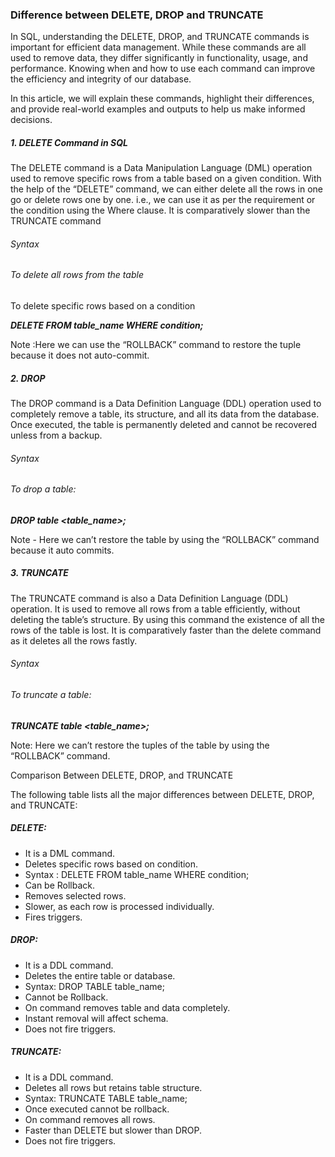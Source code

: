 ### Difference between DELETE, DROP and TRUNCATE



In SQL, understanding the DELETE, DROP, and TRUNCATE commands is important for efficient data management. While these commands are all used to remove data, they differ significantly in functionality, usage, and performance. Knowing when and how to use each command can improve the efficiency and integrity of our database.



In this article, we will explain these commands, highlight their differences, and provide real-world examples and outputs to help us make informed decisions.



##### 1\. DELETE Command in SQL

The DELETE command is a Data Manipulation Language (DML) operation used to remove specific rows from a table based on a given condition. With the help of the “DELETE” command, we can either delete all the rows in one go or delete rows one by one. i.e., we can use it as per the requirement or the condition using the Where clause. It is comparatively slower than the TRUNCATE command



###### Syntax



###### To delete all rows from the table



To delete specific rows based on a condition

***DELETE FROM table\_name WHERE condition;*** 



Note :Here we can use the “ROLLBACK” command to restore the tuple because it does not auto-commit.



##### 2\. DROP

The DROP command is a Data Definition Language (DDL) operation used to completely remove a table, its structure, and all its data from the database. Once executed, the table is permanently deleted and cannot be recovered unless from a backup.



###### Syntax



###### To drop a table:



***DROP table <table\_name>;***



Note - Here we can’t restore the table by using the “ROLLBACK” command because it auto commits.



##### 3\. TRUNCATE

The TRUNCATE command is also a Data Definition Language (DDL) operation. It is used to remove all rows from a table efficiently, without deleting the table’s structure. By using this command the existence of all the rows of the table is lost. It is comparatively faster than the delete command as it deletes all the rows fastly. 



###### Syntax



###### To truncate a table:



***TRUNCATE table <table\_name>;***



Note: Here we can’t restore the tuples of the table by using the “ROLLBACK” command.



Comparison Between DELETE, DROP, and TRUNCATE

The following table lists all the major differences between DELETE, DROP, and TRUNCATE:



##### DELETE:



* It is a DML command.
* Deletes specific rows based on condition.
* Syntax : DELETE FROM table\_name WHERE condition;
* Can be Rollback.
* Removes selected rows.
* Slower, as each row is processed individually.
* Fires triggers.



##### DROP:



* It is a DDL command.
* Deletes the entire table or database.
* Syntax: DROP TABLE table\_name;
* Cannot be Rollback.
* On command removes table and data completely.
* Instant removal will affect schema.
* Does not fire triggers.





##### TRUNCATE:



* It is a DDL command.
* Deletes all rows but retains table structure.
* Syntax: TRUNCATE TABLE table\_name;
* Once executed cannot be rollback.
* On command removes all rows.
* Faster than DELETE but slower than DROP.
* Does not fire triggers.





